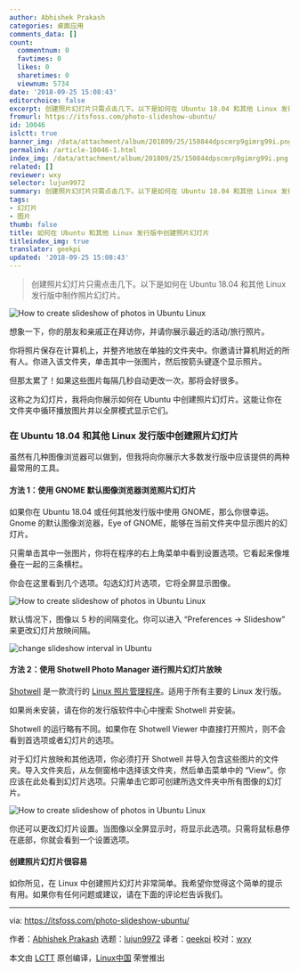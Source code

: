 ```yaml
---
author: Abhishek Prakash
categories: 桌面应用
comments_data: []
count:
  commentnum: 0
  favtimes: 0
  likes: 0
  sharetimes: 0
  viewnum: 5734
date: '2018-09-25 15:08:43'
editorchoice: false
excerpt: 创建照片幻灯片只需点击几下。以下是如何在 Ubuntu 18.04 和其他 Linux 发行版中制作照片幻灯片。
fromurl: https://itsfoss.com/photo-slideshow-ubuntu/
id: 10046
islctt: true
banner_img: /data/attachment/album/201809/25/150844dpscmrp9gimrg99i.png
permalink: /article-10046-1.html
index_img: /data/attachment/album/201809/25/150844dpscmrp9gimrg99i.png.thumb.jpg
related: []
reviewer: wxy
selector: lujun9972
summary: 创建照片幻灯片只需点击几下。以下是如何在 Ubuntu 18.04 和其他 Linux 发行版中制作照片幻灯片。
tags:
- 幻灯片
- 图片
thumb: false
title: 如何在 Ubuntu 和其他 Linux 发行版中创建照片幻灯片
titleindex_img: true
translator: geekpi
updated: '2018-09-25 15:08:43'
---
```



> 
> 创建照片幻灯片只需点击几下。以下是如何在 Ubuntu 18.04 和其他 Linux 发行版中制作照片幻灯片。
> 
> 
> 


![How to create slideshow of photos in Ubuntu Linux](/data/attachment/album/201809/25/150844dpscmrp9gimrg99i.png)


想象一下，你的朋友和亲戚正在拜访你，并请你展示最近的活动/旅行照片。


你将照片保存在计算机上，并整齐地放在单独的文件夹中。你邀请计算机附近的所有人。你进入该文件夹​​，单击其中一张图片，然后按箭头键逐个显示照片。


但那太累了！如果这些图片每隔几秒自动更改一次，那将会好很多。


这称之为幻灯片，我将向你展示如何在 Ubuntu 中创建照片幻灯片。这能让你在文件夹中循环播放图片并以全屏模式显示它们。


### 在 Ubuntu 18.04 和其他 Linux 发行版中创建照片幻灯片


虽然有几种图像浏览器可以做到，但我将向你展示大多数发行版中应该提供的两种最常用的工具。


#### 方法 1：使用 GNOME 默认图像浏览器浏览照片幻灯片


如果你在 Ubuntu 18.04 或任何其他发行版中使用 GNOME，那么你很幸运。Gnome 的默认图像浏览器，Eye of GNOME，能够在当前文件夹中显示图片的幻灯片。


只需单击其中一张图片，你将在程序的右上角菜单中看到设置选项。它看起来像堆叠在一起的三条横栏。


你会在这里看到几个选项。勾选幻灯片选项，它将全屏显示图像。


![How to create slideshow of photos in Ubuntu Linux](/data/attachment/album/201809/25/150845lqntyyky22i7n8mq.jpg)


默认情况下，图像以 5 秒的间隔变化。你可以进入 “Preferences -> Slideshow” 来更改幻灯片放映间隔。


![change slideshow interval in Ubuntu](/data/attachment/album/201809/25/150845gu3dnvp6v8njulon.jpg)


#### 方法 2：使用 Shotwell Photo Manager 进行照片幻灯片放映


[Shotwell](https://wiki.gnome.org/Apps/Shotwell) 是一款流行的 [Linux 照片管理程序](https://itsfoss.com/linux-photo-management-software/)。适用于所有主要的 Linux 发行版。


如果尚未安装，请在你的发行版软件中心中搜索 Shotwell 并安装。


Shotwell 的运行略有不同。如果你在 Shotwell Viewer 中直接打开照片，则不会看到首选项或者幻灯片的选项。


对于幻灯片放映和其他选项，你必须打开 Shotwell 并导入包含这些图片的文件夹。导入文件夹后，从左侧窗格中选择该文件夹，然后单击菜单中的 “View”。你应该在此处看到幻灯片选项。只需单击它即可创建所选文件夹中所有图像的幻灯片。


![How to create slideshow of photos in Ubuntu Linux](/data/attachment/album/201809/25/150846cqcbt2obybc8p8ec.jpg)


你还可以更改幻灯片设置。当图像以全屏显示时，将显示此选项。只需将鼠标悬停在底部，你就会看到一个设置选项。


#### 创建照片幻灯片很容易


如你所见，在 Linux 中创建照片幻灯片非常简单。我希望你觉得这个简单的提示有用。如果你有任何问题或建议，请在下面的评论栏告诉我们。




---


via: <https://itsfoss.com/photo-slideshow-ubuntu/>


作者：[Abhishek Prakash](https://itsfoss.com/author/abhishek/) 选题：[lujun9972](https://github.com/lujun9972) 译者：[geekpi](https://github.com/geekpi) 校对：[wxy](https://github.com/wxy)


本文由 [LCTT](https://github.com/LCTT/TranslateProject) 原创编译，[Linux中国](https://linux.cn/) 荣誉推出